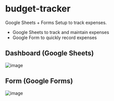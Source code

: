 # budget-tracker
Google Sheets + Forms Setup to track expenses. 
- Google Sheets to track and maintain expenses
- Google Form to quickly record expenses

## Dashboard (Google Sheets)
![image](https://user-images.githubusercontent.com/29622482/185658089-6b46b98d-db95-4ffe-a303-f7c6e11ee3de.png)

## Form (Google Forms)
![image](https://user-images.githubusercontent.com/29622482/185658846-60bdb6ef-8fcb-4cf3-8b06-f71c33d77262.png)
